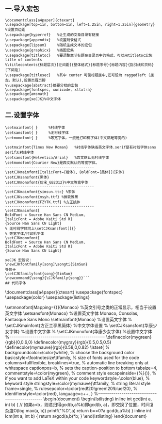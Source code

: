 ## 一.导入宏包
```
\documentclass[a4paper]{ctexart}
\usepackage[top=1in, bottom=1in, left=1.25in, right=1.25in]{geometry}   %设置页边距
\usepackage{hyperref}   %让生成的文章目录有链接
\usepackage{appendix}   %设置附录格式
\usepackage{lipsum}     %随机生成文本的宏包
\usepackage{graphicx}   %插图宏集  
\usepackage{titletoc}   %要调整章节标题在目录页中的格式，可以用titletoc宏包 title of contents
%\titlecontents{标题层次}[左间距]{整体格式}{标题序号}{标题内容}{指引线和页码}[下间距]  
\usepackage{titlesec}   %其中 center 可使标题居中,还可设为 raggedleft (居左，默认),设置页眉页脚  
%\usepackage{abstract}摘要分栏的宏包  
\usepackage{fontspec, xunicode, xltxtra}  
\usepackage{amsmath}
\usepackage{xeCJK}%中文字体
```
## 二.设置字体
    \setmainfont{ }     %衬线字体  
    \setsansfont{ }     %无衬线字体  
    \setmonofont{ }     %等宽字体，一般是打印机字体(中文都是等宽的)

```
\setmainfont{Times New Roman}   %衬线字体缺省英文字体.serif是有衬线字体sans serif无衬线字体
\setsansfont{Helvetica/Arial}   %西文默认无衬线字体
\setmonofont{Courier New}是西文默认的等宽字体。
-----------------------------------------
\setCJKmainfont[ItalicFont={楷体}, BoldFont={黑体}]{宋体}
\setCJKsansfont{黑体}
\setCJKmonofont{仿宋_GB2312}%中文等宽字体
-----------------------------------------
\setCJKmainfont{simsun.ttc} %宋体
\setCJKsansfont{msyh.ttf} %微软雅黑
\setCJKmonofont{FZYTK.ttf} %方正姚体
-----------------------------------------
\setCJKmainfont[
BoldFont = Source Han Sans CN Medium,
ItalicFont = Adobe Kaiti Std R]
{Source Han Sans CN Light}
% 无衬线字体同上\setCJKsansfont[]{}
% 等宽字体/打印机字体
\setCJKmonofont[
BoldFont = Source Han Sans CN Medium,
ItalicFont = Adobe Kaiti Std R]
{Source Han Sans CN Light}
```
```
xeCJK 宏包说：
\newCJKfontfamily[song]\songti{SimSun}
等价于
\setCJKfamilyfont{song}{SimSun}
\newcommand{\song}{\CJKfamily{song}}```
## 代码字体
```
\documentclass[a4paper]{ctexart}
\usepackage{fontspec}
\usepackage{color}
\usepackage{listings}

\setmonofont[Mapping={}]{Monaco}    %英文引号之类的正常显示，相当于设置英文字体
\setsansfont{Monaco} %设置英文字体 Monaco, Consolas,  Fantasque Sans Mono
\setmainfont{Monaco} %设置英文字体
% \setCJKmainfont{方正兰亭黑简体}  %中文字体设置
% \setCJKsansfont{华康少女字体} %设置中文字体
% \setCJKmonofont{华康少女字体} %设置中文字体
%-------------------------------------------------
\definecolor{mygreen}{rgb}{0,0.6,0}
\definecolor{mygray}{rgb}{0.5,0.5,0.5}
\definecolor{mymauve}{rgb}{0.58,0,0.82}
\lstset{ %
backgroundcolor=\color{white},   % choose the background color
basicstyle=\footnotesize\ttfamily,        % size of fonts used for the code
columns=fullflexible,
breaklines=true,                 % automatic line breaking only at whitespace
captionpos=b,                    % sets the caption-position to bottom
tabsize=4,
commentstyle=\color{mygreen},    % comment style
escapeinside={\%*}{*)},          % if you want to add LaTeX within your code
keywordstyle=\color{blue},       % keyword style
stringstyle=\color{mymauve}\ttfamily,     % string literal style
frame=single,
% rulesepcolor=\color{red!20!green!20!blue!20},
% identifierstyle=\color{red},
language=c++,
}
%-------------------------------------------------
\begin{document}
\begin{lstlisting}
inline int gcd(int a, int b) { // 如果a<b，则递归得gcd(b,a%b)即gcd(b, a)，即交换了位置，时间复杂度O(log max(a, b))
	 printf("%D",a)
    return b==0?a:gcd(b,a%b)
}
inline int lcm(int a, int b) {
    return a/gcd(a,b)*b;
}
\end{lstlisting}
\end{document}
```

